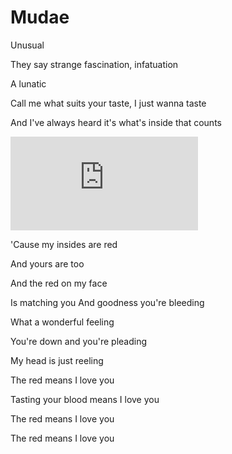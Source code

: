 
# Mudae

Unusual

They say strange fascination, infatuation

A lunatic

Call me what suits your taste, I just wanna taste

And I've always heard it's what's inside that counts


![](https://www.imagensanimadas.com/img-linha-imagem-animada-0398-106357.htm)



'Cause my insides are red

And yours are too

And the red on my face

Is matching you
And goodness you're bleeding

What a wonderful feeling

You're down and you're pleading

My head is just reeling





The red means I love you

Tasting your blood means I love you

The red means I love you

The red means I love you
